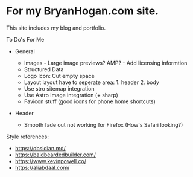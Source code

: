# For my BryanHogan.com site.
This site includes my blog and portfolio.

To Do's For Me

- General
    -  Images
      - Large image previews? AMP?
      - Add licensing informtion
    - Structured Data
    - Logo Icon: Cut empty space
    - Layout layout have to seperate area: 1. header 2. body
    - Use stro sitemap integration
    - Use Astro Image integration (+ sharp)
    - Favicon stuff (good icons for phone home shortcuts)

- Header
    - Smooth fade out not working for Firefox (How's Safari looking?)

Style references:
- https://obsidian.md/
- https://baldbeardedbuilder.com/
- https://www.kevinpowell.co/
- https://aliabdaal.com/